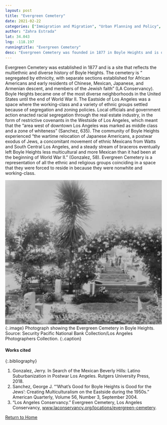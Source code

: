```yaml
---
layout: post
title: "Evergreen Cemetery"
date: 2021-02-22
categories: ["Immigration and Migration", "Urban Planning and Policy", "Social Identity and Diversity"]
author: "Zahra Estrada"
lat: 34.043
lng: -118.197
runningtitle: "Evergreen Cemetery"
desc: "Evergreen Cemetery was founded in 1877 in Boyle Heights and is one of the oldest nondenominational cemeteries in Los Angeles. It reflects the multiethnic history of Boyle Heights."
---
```

Evergreen Cemetery was established in 1877 and is a site that reflects the multiethnic and diverse history of Boyle Heights. The cemetery is “ segregated by ethnicity, with separate sections established for African Americans and early residents of Chinese, Mexican, Japanese, and Armenian descent, and members of the Jewish faith” (LA Conservancy). Boyle Heights became one of the most diverse neighborhoods in the United States until the end of World War II. The Eastside of Los Angeles was a space where the working-class and a variety of ethnic groups settled because of segregation and zoning policies. Local officials and government action enacted racial segregation through the real estate industry, in the form of restrictive covenants in the Westside of Los Angeles, which meant that the “area west of downtown Los Angeles was marked as middle class and a zone of whiteness” (Sanchez, 635). The community of Boyle Heights experienced “the wartime relocation of Japanese Americans, a postwar exodus of Jews, a concomitant movement of ethnic Mexicans from Watts and South Central Los Angeles, and a steady stream of braceros eventually left Boyle Heights less multicultural and more Mexican than it had been at the beginning of World War II.” (Gonzalez, 58). Evergreen Cemetery is a representation of all the ethnic and religious groups coinciding in a space that they were forced to reside in because they were nonwhite and working-class. 

![Evergreen Cemetery](images/EvergreenCemetery_Pin2_Image1.jpg)
   {:.image} 
Photograph showing the Evergreen Cemetery in Boyle Heights. Source: Security Pacific National Bank Collection/Los Angeles Photographers Collection. 
   {:.caption}

#### Works cited

{:.bibliography}
1. Gonzalez, Jerry. In Search of the Mexican Beverly Hills: Latino Suburbanization in Postwar Los Angeles. Rutgers University Press, 2018. 
2. Sanchez, George J. “‘What’s Good for Boyle Heights is Good for the Jews’: Creating Multiculturalism on the Eastside during the 1950s.” American Quarterly, Volume 56, Number 3, September 2004.
3. “Los Angeles Conservancy.” Evergreen Cemetery, Los Angeles Conservancy, www.laconservancy.org/locations/evergreen-cemetery.

[Return to Home](https://uclachicanxstudies.github.io/BarrioSuburbanisms/)
